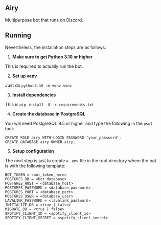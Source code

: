 ## Airy

Multipurpose bot that runs on Discord.

## Running

Nevertheless, the installation steps are as follows:

1. **Make sure to get Python 3.10 or higher**

This is required to actually run the bot.

2. **Set up venv**

Just do `python3.10 -m venv venv`

3. **Install dependencies**

This is `pip install -U -r requirements.txt`

4. **Create the database in PostgreSQL**

You will need PostgreSQL 9.5 or higher and type the following
in the `psql` tool:

```postgresql
CREATE ROLE airy WITH LOGIN PASSWORD 'your_password';
CREATE DATABASE airy OWNER airy;
```

5. **Setup configuration**

The next step is just to create a `.env` file in the root directory where
the bot is with the following template:

```env
BOT_TOKEN = <bot_token_here>
POSTGRES_DB = <bot_database>
POSTGRES_HOST = <database_host>
POSTGRES_PASSWORD = <database_password>
POSTGRES_PORT = <database_port>
POSTGRES_USER = <database_user>
LAVALINK_PASSWORD = <lavalink_password>
INITIALIZE_DB = <true | false>
MIGRATE_DB = <true | false>
SPOTIFY_CLIENT_ID = <spotify_client_id>
SPOTIFY_CLIENT_SECRET = <spotify_client_secret>
```
